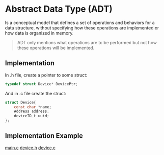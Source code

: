 # Abstract Data Type (ADT)

Is a conceptual model that defines a set of operations and behaviors
for a data structure, without specifying how these operations are
implemented or how data is organized in memory.

> ADT only mentions what operations are to be performed but not how these operations will be implemented.

## Implementation

In .h file, create a pointer to some struct:

```C
typedef struct Device* DevicePtr;
```

And in .c file create the struct:

```C
struct Device{
    const char *name;
    Address address;
    deviceID_t uuid;
};
```

## Implementation Example

[main.c](App/Src/main.c)
[device.h](App/Inc/device.h)
[device.c](App/Src/device.c)